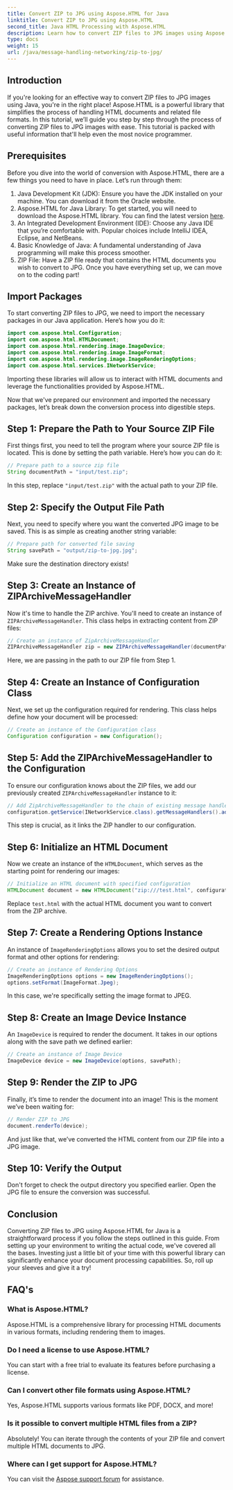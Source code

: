 ```yaml
---
title: Convert ZIP to JPG using Aspose.HTML for Java
linktitle: Convert ZIP to JPG using Aspose.HTML
second_title: Java HTML Processing with Aspose.HTML
description: Learn how to convert ZIP files to JPG images using Aspose.HTML for Java with this step-by-step guide.
type: docs
weight: 15
url: /java/message-handling-networking/zip-to-jpg/
---
```

## Introduction
If you're looking for an effective way to convert ZIP files to JPG images using Java, you're in the right place! Aspose.HTML is a powerful library that simplifies the process of handling HTML documents and related file formats. In this tutorial, we’ll guide you step by step through the process of converting ZIP files to JPG images with ease. This tutorial is packed with useful information that'll help even the most novice programmer.
## Prerequisites
Before you dive into the world of conversion with Aspose.HTML, there are a few things you need to have in place. Let’s run through them:
1. Java Development Kit (JDK): Ensure you have the JDK installed on your machine. You can download it from the Oracle website.
2. Aspose.HTML for Java Library: To get started, you will need to download the Aspose.HTML library. You can find the latest version [here](https://releases.aspose.com/html/java/).
3. An Integrated Development Environment (IDE): Choose any Java IDE that you’re comfortable with. Popular choices include IntelliJ IDEA, Eclipse, and NetBeans.
4. Basic Knowledge of Java: A fundamental understanding of Java programming will make this process smoother.
5. ZIP File: Have a ZIP file ready that contains the HTML documents you wish to convert to JPG.
Once you have everything set up, we can move on to the coding part!
## Import Packages
To start converting ZIP files to JPG, we need to import the necessary packages in our Java application. Here’s how you do it:
```java
import com.aspose.html.Configuration;
import com.aspose.html.HTMLDocument;
import com.aspose.html.rendering.image.ImageDevice;
import com.aspose.html.rendering.image.ImageFormat;
import com.aspose.html.rendering.image.ImageRenderingOptions;
import com.aspose.html.services.INetworkService;
```
Importing these libraries will allow us to interact with HTML documents and leverage the functionalities provided by Aspose.HTML.

Now that we've prepared our environment and imported the necessary packages, let’s break down the conversion process into digestible steps.
## Step 1: Prepare the Path to Your Source ZIP File
First things first, you need to tell the program where your source ZIP file is located. This is done by setting the path variable. Here’s how you can do it:
```java
// Prepare path to a source zip file
String documentPath = "input/test.zip";
```
In this step, replace `"input/test.zip"` with the actual path to your ZIP file. 
## Step 2: Specify the Output File Path
Next, you need to specify where you want the converted JPG image to be saved. This is as simple as creating another string variable:
```java
// Prepare path for converted file saving
String savePath = "output/zip-to-jpg.jpg";
```
Make sure the destination directory exists!
## Step 3: Create an Instance of ZIPArchiveMessageHandler
Now it's time to handle the ZIP archive. You'll need to create an instance of `ZIPArchiveMessageHandler`. This class helps in extracting content from ZIP files:
```java
// Create an instance of ZipArchiveMessageHandler
ZIPArchiveMessageHandler zip = new ZIPArchiveMessageHandler(documentPath);
```
Here, we are passing in the path to our ZIP file from Step 1.
## Step 4: Create an Instance of Configuration Class
Next, we set up the configuration required for rendering. This class helps define how your document will be processed:
```java
// Create an instance of the Configuration class
Configuration configuration = new Configuration();
```
## Step 5: Add the ZIPArchiveMessageHandler to the Configuration
To ensure our configuration knows about the ZIP files, we add our previously created `ZIPArchiveMessageHandler` instance to it:
```java
// Add ZipArchiveMessageHandler to the chain of existing message handlers
configuration.getService(INetworkService.class).getMessageHandlers().addItem(zip);
```
This step is crucial, as it links the ZIP handler to our configuration.
## Step 6: Initialize an HTML Document
Now we create an instance of the `HTMLDocument`, which serves as the starting point for rendering our images:
```java
// Initialize an HTML document with specified configuration
HTMLDocument document = new HTMLDocument("zip:///test.html", configuration);
```
Replace `test.html` with the actual HTML document you want to convert from the ZIP archive.
## Step 7: Create a Rendering Options Instance
An instance of `ImageRenderingOptions` allows you to set the desired output format and other options for rendering:
```java
// Create an instance of Rendering Options
ImageRenderingOptions options = new ImageRenderingOptions();
options.setFormat(ImageFormat.Jpeg);
```
In this case, we're specifically setting the image format to JPEG.
## Step 8: Create an Image Device Instance
An `ImageDevice` is required to render the document. It takes in our options along with the save path we defined earlier:
```java
// Create an instance of Image Device
ImageDevice device = new ImageDevice(options, savePath);
```
## Step 9: Render the ZIP to JPG
Finally, it’s time to render the document into an image! This is the moment we’ve been waiting for:
```java
// Render ZIP to JPG
document.renderTo(device);
```
And just like that, we’ve converted the HTML content from our ZIP file into a JPG image. 
## Step 10: Verify the Output
Don't forget to check the output directory you specified earlier. Open the JPG file to ensure the conversion was successful.
## Conclusion
Converting ZIP files to JPG using Aspose.HTML for Java is a straightforward process if you follow the steps outlined in this guide. From setting up your environment to writing the actual code, we've covered all the bases. Investing just a little bit of your time with this powerful library can significantly enhance your document processing capabilities. So, roll up your sleeves and give it a try!
## FAQ's
### What is Aspose.HTML?
Aspose.HTML is a comprehensive library for processing HTML documents in various formats, including rendering them to images.
### Do I need a license to use Aspose.HTML?
You can start with a free trial to evaluate its features before purchasing a license.
### Can I convert other file formats using Aspose.HTML?
Yes, Aspose.HTML supports various formats like PDF, DOCX, and more!
### Is it possible to convert multiple HTML files from a ZIP?
Absolutely! You can iterate through the contents of your ZIP file and convert multiple HTML documents to JPG.
### Where can I get support for Aspose.HTML?
You can visit the [Aspose support forum](https://forum.aspose.com/c/html/29) for assistance.
